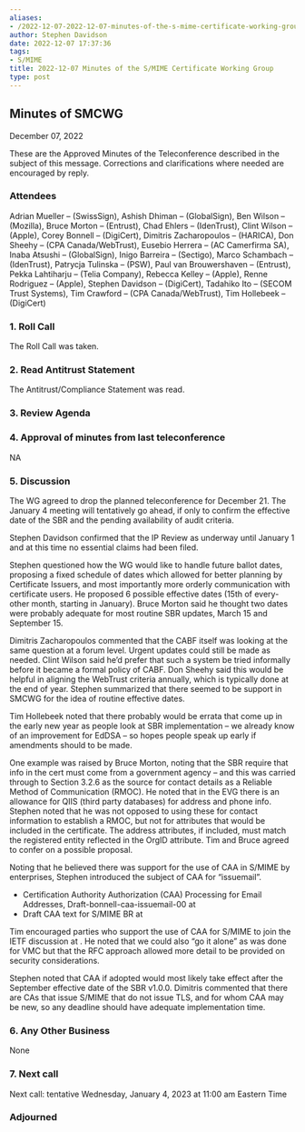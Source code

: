 ```yaml
---
aliases:
- /2022-12-07-2022-12-07-minutes-of-the-s-mime-certificate-working-group/
author: Stephen Davidson
date: 2022-12-07 17:37:36
tags:
- S/MIME
title: 2022-12-07 Minutes of the S/MIME Certificate Working Group
type: post
---
```


## Minutes of SMCWG 

December 07, 2022

These are the Approved Minutes of the Teleconference described in the subject of this message. Corrections and clarifications where needed are encouraged by reply.

### Attendees 

Adrian Mueller – (SwissSign), Ashish Dhiman – (GlobalSign), Ben Wilson – (Mozilla), Bruce Morton – (Entrust), Chad Ehlers – (IdenTrust), Clint Wilson – (Apple), Corey Bonnell – (DigiCert), Dimitris Zacharopoulos – (HARICA), Don Sheehy – (CPA Canada/WebTrust), Eusebio Herrera – (AC Camerfirma SA), Inaba Atsushi – (GlobalSign), Inigo Barreira – (Sectigo), Marco Schambach – (IdenTrust), Patrycja Tulinska – (PSW), Paul van Brouwershaven – (Entrust), Pekka Lahtiharju – (Telia Company), Rebecca Kelley – (Apple), Renne Rodriguez – (Apple), Stephen Davidson – (DigiCert), Tadahiko Ito – (SECOM Trust Systems), Tim Crawford – (CPA Canada/WebTrust), Tim Hollebeek – (DigiCert)

### 1. Roll Call 

The Roll Call was taken.

### 2. Read Antitrust Statement 

The Antitrust/Compliance Statement was read.

### 3. Review Agenda 

### 4. Approval of minutes from last teleconference 

NA

### 5. Discussion 

The WG agreed to drop the planned teleconference for December 21. The January 4 meeting will tentatively go ahead, if only to confirm the effective date of the SBR and the pending availability of audit criteria.

Stephen Davidson confirmed that the IP Review as underway until January 1 and at this time no essential claims had been filed.

Stephen questioned how the WG would like to handle future ballot dates, proposing a fixed schedule of dates which allowed for better planning by Certificate Issuers, and most importantly more orderly communication with certificate users. He proposed 6 possible effective dates (15th of every-other month, starting in January). Bruce Morton said he thought two dates were probably adequate for most routine SBR updates, March 15 and September 15.

Dimitris Zacharopoulos commented that the CABF itself was looking at the same question at a forum level. Urgent updates could still be made as needed. Clint Wilson said he’d prefer that such a system be tried informally before it became a formal policy of CABF. Don Sheehy said this would be helpful in aligning the WebTrust criteria annually, which is typically done at the end of year. Stephen summarized that there seemed to be support in SMCWG for the idea of routine effective dates.

Tim Hollebeek noted that there probably would be errata that come up in the early new year as people look at SBR implementation – we already know of an improvement for EdDSA – so hopes people speak up early if amendments should to be made.

One example was raised by Bruce Morton, noting that the SBR require that info in the cert must come from a government agency – and this was carried through to Section 3.2.6 as the source for contact details as a Reliable Method of Communication (RMOC). He noted that in the EVG there is an allowance for QIIS (third party databases) for address and phone info. Stephen noted that he was not opposed to using these for contact information to establish a RMOC, but not for attributes that would be included in the certificate. The address attributes, if included, must match the registered entity reflected in the OrgID attribute. Tim and Bruce agreed to confer on a possible proposal.

Noting that he believed there was support for the use of CAA in S/MIME by enterprises, Stephen introduced the subject of CAA for “issuemail”.

- Certification Authority Authorization (CAA) Processing for Email Addresses, Draft-bonnell-caa-issuemail-00 at
- Draft CAA text for S/MIME BR at

Tim encouraged parties who support the use of CAA for S/MIME to join the IETF discussion at . He noted that we could also “go it alone” as was done for VMC but that the RFC approach allowed more detail to be provided on security considerations.

Stephen noted that CAA if adopted would most likely take effect after the September effective date of the SBR v1.0.0. Dimitris commented that there are CAs that issue S/MIME that do not issue TLS, and for whom CAA may be new, so any deadline should have adequate implementation time.

### 6. Any Other Business 

None

### 7. Next call 

Next call: tentative Wednesday, January 4, 2023 at 11:00 am Eastern Time

### Adjourned